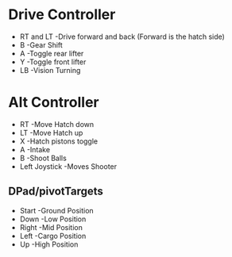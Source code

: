 # Drive Controller
- RT and LT
-Drive forward and back (Forward is the hatch side)
- B
-Gear Shift
- A
-Toggle rear lifter
- Y
-Toggle front lifter
- LB
-Vision Turning

# Alt Controller
- RT
-Move Hatch down
- LT
-Move Hatch up
- X
-Hatch pistons toggle
- A
-Intake
- B
-Shoot Balls
- Left Joystick
-Moves Shooter

## DPad/pivotTargets
- Start -Ground Position
- Down -Low Position
- Right -Mid Position
- Left -Cargo Position
- Up -High Position